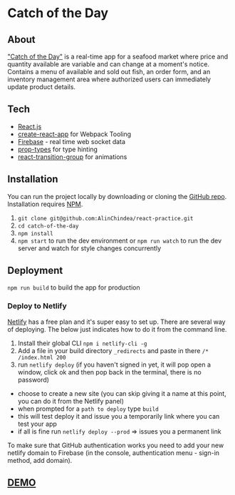 # Catch of the Day

## About
["Catch of the Day"](https://plymouth-catch-of-the-day.netlify.com/)  is  a real-time app for a seafood market where price and quantity available are variable and can change at a moment's notice. Contains a menu of available and sold out fish, an order form, and an inventory management area where authorized users can immediately update product details. 

## Tech
- [React.js](https://reactjs.org/)
- [create-react-app](https://github.com/facebook/create-react-app) for Webpack Tooling
- [Firebase](https://firebase.google.com/) - real time web socket data 
- [prop-types](https://www.npmjs.com/package/prop-types) for type hinting
- [react-transition-group](https://github.com/reactjs/react-transition-group/tree/v1-stable) for animations

## Installation
You can run the project locally by downloading or cloning the [GitHub repo](https://github.com/AlinChindea/react-practice/tree/master/catch-of-the-day). Installation requires [NPM](https://www.npmjs.com/).


1. `git clone git@github.com:AlinChindea/react-practice.git`
2. `cd catch-of-the-day`
3. `npm install`
4. `npm start` to run the dev environment or `npm run watch` to run the dev server and watch for style changes concurrently

## Deployment

`npm run build` to build the app for production

 ### Deploy to Netlify 
 [Netlify](https://app.netlify.com/) has a free plan and it's super easy to set up. There are several way of deploying. The below just indicates how to do it from the command line. 

 1. Install their global CLI `npm i netlify-cli -g`
 2. Add a file in your build directory `_redirects` and paste in there `/* /index.html 200`
 3. run `netlify deploy` (if you haven't signed in yet, it will pop open a window, click ok and then pop back in the terminal, there is no password)
   - choose to create a new site (you can skip giving it a name at this point, you can do it from the Netlify panel)
   - when prompted for a `path to deploy` type `build`
   - this will test deploy it and issue you a temporarily link where you can test your app
   - if all is fine run `netlify deploy --prod` => issues you a permanent link

To make sure that GitHub authentication works you need to add your new netlify domain to Firebase (in the console, authentication menu - sign-in method, add domain).

## [DEMO](https://plymouth-catch-of-the-day.netlify.com/)
